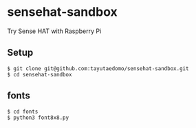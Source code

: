 # sensehat-sandbox
Try Sense HAT with Raspberry Pi

## Setup
```
$ git clone git@github.com:tayutaedomo/sensehat-sandbox.git
$ cd sensehat-sandbox
```


## fonts
```
$ cd fonts
$ python3 font8x8.py
```

